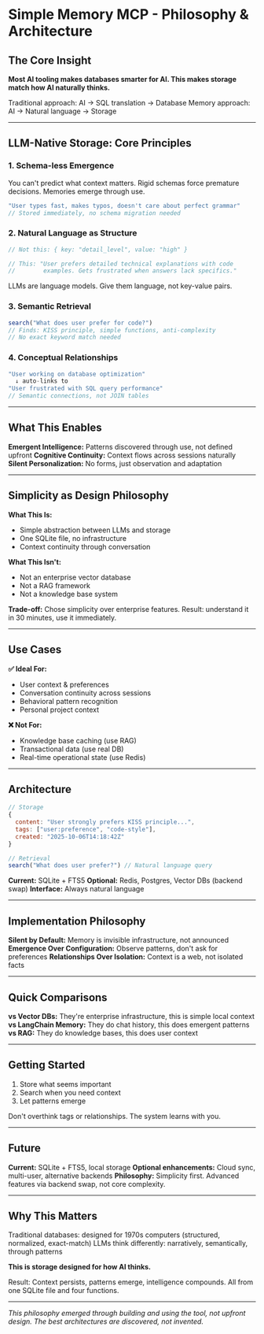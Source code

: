 # Simple Memory MCP - Philosophy & Architecture

## The Core Insight

**Most AI tooling makes databases smarter for AI. This makes storage match how AI naturally thinks.**

Traditional approach: AI → SQL translation → Database
Memory approach: AI → Natural language → Storage

---

## LLM-Native Storage: Core Principles

### 1. Schema-less Emergence

You can't predict what context matters. Rigid schemas force premature decisions. Memories emerge through use.

```javascript
"User types fast, makes typos, doesn't care about perfect grammar"
// Stored immediately, no schema migration needed
```

### 2. Natural Language as Structure

```javascript
// Not this: { key: "detail_level", value: "high" }

// This: "User prefers detailed technical explanations with code
//        examples. Gets frustrated when answers lack specifics."
```

LLMs are language models. Give them language, not key-value pairs.

### 3. Semantic Retrieval

```javascript
search("What does user prefer for code?")
// Finds: KISS principle, simple functions, anti-complexity
// No exact keyword match needed
```

### 4. Conceptual Relationships

```javascript
"User working on database optimization"
  ↓ auto-links to
"User frustrated with SQL query performance"
// Semantic connections, not JOIN tables
```

---

## What This Enables

**Emergent Intelligence:** Patterns discovered through use, not defined upfront
**Cognitive Continuity:** Context flows across sessions naturally
**Silent Personalization:** No forms, just observation and adaptation

---

## Simplicity as Design Philosophy

**What This Is:**
- Simple abstraction between LLMs and storage
- One SQLite file, no infrastructure
- Context continuity through conversation

**What This Isn't:**
- Not an enterprise vector database
- Not a RAG framework
- Not a knowledge base system

**Trade-off:** Chose simplicity over enterprise features. Result: understand it in 30 minutes, use it immediately.

---

## Use Cases

**✅ Ideal For:**
- User context & preferences
- Conversation continuity across sessions
- Behavioral pattern recognition
- Personal project context

**❌ Not For:**
- Knowledge base caching (use RAG)
- Transactional data (use real DB)
- Real-time operational state (use Redis)

---

## Architecture

```javascript
// Storage
{
  content: "User strongly prefers KISS principle...",
  tags: ["user:preference", "code-style"],
  created: "2025-10-06T14:18:42Z"
}

// Retrieval
search("What does user prefer?") // Natural language query
```

**Current:** SQLite + FTS5
**Optional:** Redis, Postgres, Vector DBs (backend swap)
**Interface:** Always natural language

---

## Implementation Philosophy

**Silent by Default:** Memory is invisible infrastructure, not announced
**Emergence Over Configuration:** Observe patterns, don't ask for preferences
**Relationships Over Isolation:** Context is a web, not isolated facts

---

## Quick Comparisons

**vs Vector DBs:** They're enterprise infrastructure, this is simple local context
**vs LangChain Memory:** They do chat history, this does emergent patterns
**vs RAG:** They do knowledge bases, this does user context

---

## Getting Started

1. Store what seems important
2. Search when you need context
3. Let patterns emerge

Don't overthink tags or relationships. The system learns with you.

---

## Future

**Current:** SQLite + FTS5, local storage
**Optional enhancements:** Cloud sync, multi-user, alternative backends
**Philosophy:** Simplicity first. Advanced features via backend swap, not core complexity.

---

## Why This Matters

Traditional databases: designed for 1970s computers (structured, normalized, exact-match)
LLMs think differently: narratively, semantically, through patterns

**This is storage designed for how AI thinks.**

Result: Context persists, patterns emerge, intelligence compounds. All from one SQLite file and four functions.

---

*This philosophy emerged through building and using the tool, not upfront design. The best architectures are discovered, not invented.*
